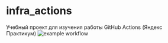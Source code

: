 # infra_actions
Учебный проект для изучения работы GitHub Actions (Яндекс Практикум)
![example workflow](https://github.com/Alex-code-sxg/infra_actions/actions/workflows/main.yml/badge.svg)
